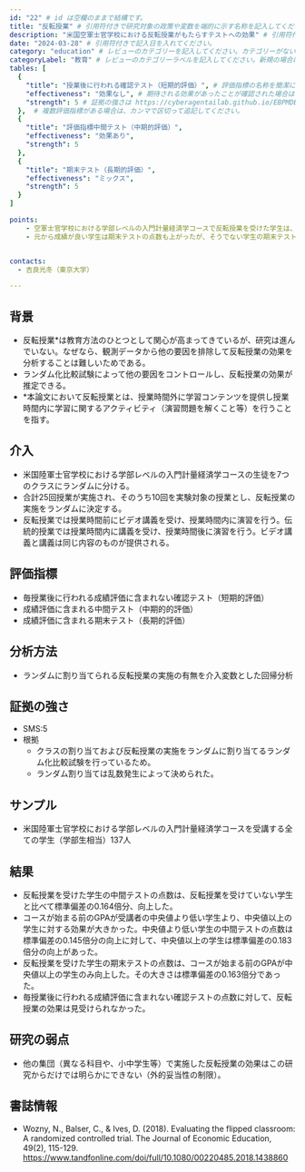 ```yaml
---
id: "22" # id は空欄のままで結構です。
title: "反転授業" # 引用符付きで研究対象の政策や変数を端的に示す名称を記入してください。
description: "米国空軍士官学校における反転授業がもたらすテストへの効果" # 引用符付きで一文以内で政策の簡単な概要を記入してください。
date: "2024-03-28" # 引用符付きで記入日を入れてください。
category: "education" # レビューのカテゴリーを記入してください。カテゴリーがない場合は新規で作成してください。その際、カテゴリを端的に示す英単語を選んでください。
categoryLabel: "教育" # レビューのカテゴリーラベルを記入してください。新規の場合はカテゴリを端的に示す名称を選んでください。
tables: [
  {
    "title": "授業後に行われる確認テスト（短期的評価）", # 評価指標の名称を簡潔に記入してください。
    "effectiveness": "効果なし", # 期待される効果があったことが確認された場合は"効果あり"、期待される効果がなかったり、逆効果だったことが確認された場合は"効果なし"、状況によって効果があったりなかったりする場合は"ミックス"、検出力不足や研究の不備によって結論が出せない場合は"不明" としてください。
    "strength": 5 # 証拠の強さは https://cyberagentailab.github.io/EBPMDB/sms を参照してください。
  },  # 複数評価指標がある場合は、カンマで区切って追記してください。
  {
    "title": "評価指標中間テスト（中期的評価）",
    "effectiveness": "効果あり",
    "strength": 5
  },
  {
    "title": "期末テスト（長期的評価）",
    "effectiveness": "ミックス",
    "strength": 5
  }
]

points:
    - 空軍士官学校における学部レベルの入門計量経済学コースで反転授業を受けた学生は、中間テストの点数があがった。
    - 元から成績が良い学生は期末テストの点数も上がったが、そうでない学生の期末テストの点数は影響が観測されなかった。


contacts:
  - 吉良光冬（東京大学）

---
```


## 背景 
- 反転授業*は教育方法のひとつとして関心が高まってきているが、研究は進んでいない。なぜなら、観測データから他の要因を排除して反転授業の効果を分析することは難しいためである。
- ランダム化比較試験によって他の要因をコントロールし、反転授業の効果が推定できる。
- *本論文において反転授業とは、授業時間外に学習コンテンツを提供し授業時間内に学習に関するアクティビティ（演習問題を解くこと等）を行うことを指す。


## 介入
- 米国陸軍士官学校における学部レベルの入門計量経済学コースの生徒を7つのクラスにランダムに分ける。
- 合計25回授業が実施され、そのうち10回を実験対象の授業とし、反転授業の実施をランダムに決定する。
- 反転授業では授業時間前にビデオ講義を受け、授業時間内に演習を行う。伝統的授業では授業時間内に講義を受け、授業時間後に演習を行う。ビデオ講義と講義は同じ内容のものが提供される。

## 評価指標
- 毎授業後に行われる成績評価に含まれない確認テスト（短期的評価）
- 成績評価に含まれる中間テスト（中期的的評価）
- 成績評価に含まれる期末テスト（長期的評価）

## 分析方法
- ランダムに割り当てられる反転授業の実施の有無を介入変数とした回帰分析

## 証拠の強さ
- SMS:5
- 根拠 
    - クラスの割り当ておよび反転授業の実施をランダムに割り当てるランダム化比較試験を行っているため。
    - ランダム割り当ては乱数発生によって決められた。


## サンプル
- 米国陸軍士官学校における学部レベルの入門計量経済学コースを受講する全ての学生（学部生相当）137人

## 結果
- 反転授業を受けた学生の中間テストの点数は、反転授業を受けていない学生と比べて標準偏差の0.164倍分、向上した。
- コースが始まる前のGPAが受講者の中央値より低い学生より、中央値以上の学生に対する効果が大きかった。中央値より低い学生の中間テストの点数は標準偏差の0.145倍分の向上に対して、中央値以上の学生は標準偏差の0.183倍分の向上があった。
- 反転授業を受けた学生の期末テストの点数は、コースが始まる前のGPAが中央値以上の学生のみ向上した。その大きさは標準偏差の0.163倍分であった。
- 毎授業後に行われる成績評価に含まれない確認テストの点数に対して、反転授業の効果は見受けられなかった。


## 研究の弱点
- 他の集団（異なる科目や、小中学生等）で実施した反転授業の効果はこの研究からだけでは明らかにできない（外的妥当性の制限）。

## 書誌情報
- Wozny, N., Balser, C., & Ives, D. (2018). Evaluating the flipped classroom: A randomized controlled trial. The Journal of Economic Education, 49(2), 115-129.
https://www.tandfonline.com/doi/full/10.1080/00220485.2018.1438860

